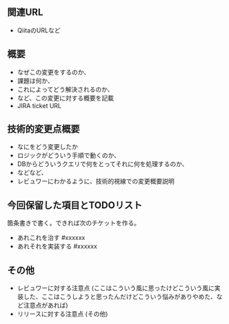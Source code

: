 ## 関連URL

* QiitaのURLなど 

## 概要

* なぜこの変更をするのか、
* 課題は何か、
* これによってどう解決されるのか、
* など、この変更に対する概要を記載
* JIRA ticket URL

## 技術的変更点概要

* なにをどう変更したか
* ロジックがどういう手順で動くのか、
* DBからどういうクエリで何をとってそれに何を処理するのか、
* などなど、
* レビュワーにわかるように、技術的視線での変更概要説明

## 今回保留した項目とTODOリスト

箇条書きで書く。できれば次のチケットを作る。

* あれこれを治す #xxxxxx
* あれそれを実装する #xxxxxx

## その他

* レビュワーに対する注意点 (ここはこういう風に思ったけどこういう風に実装した、ここはこうしようと思ったんだけどこういう悩みがありやめた、など注意点があれば)
* リリースに対する注意点 (その他)